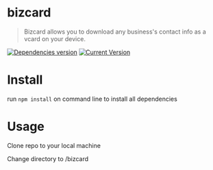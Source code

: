 # bizcard

> Bizcard allows you to download any business's contact info as a vcard on your device.

[![Dependencies version](https://david-dm.org/edwincarbajal/bizcard.svg)](https://david-dm.org/edwincarbajal/bizcard)
[![Current Version](https://img.shields.io/badge/version-1.0.0-green.svg)](https://github.com/edwincarbajal/bizcard)

# Install

run ```npm install``` on command line to install all dependencies

# Usage

Clone repo to your local machine

Change directory to /bizcard
